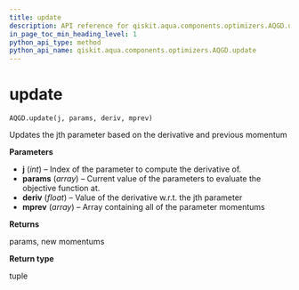 ```yaml
---
title: update
description: API reference for qiskit.aqua.components.optimizers.AQGD.update
in_page_toc_min_heading_level: 1
python_api_type: method
python_api_name: qiskit.aqua.components.optimizers.AQGD.update
---
```


# update

<span id="qiskit.aqua.components.optimizers.AQGD.update" />

`AQGD.update(j, params, deriv, mprev)`

Updates the jth parameter based on the derivative and previous momentum

**Parameters**

*   **j** (*int*) – Index of the parameter to compute the derivative of.
*   **params** (*array*) – Current value of the parameters to evaluate the objective function at.
*   **deriv** (*float*) – Value of the derivative w\.r.t. the jth parameter
*   **mprev** (*array*) – Array containing all of the parameter momentums

**Returns**

params, new momentums

**Return type**

tuple

